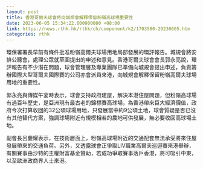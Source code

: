 ```yaml
---
layout: post
title: 香港哥爾夫球會將向城規會解釋保留粉嶺高球場重要性
date: 2023-06-05 15:34:22.000000000 +08:00
link: https://news.rthk.hk/rthk/ch/component/k2/1703580-20230605.htm
categories: rthk
---
```


環保署署長早前有條件批准粉嶺高爾夫球場用地局部發展的環評報告。城規會將安排公聽會，處理公眾就草圖提出的申述和意見。香港哥爾夫球會會長郭永亮說，環評報告有不少潛在問題，球會管理層及專業團隊已準備向城規會提出申述，負責籌辦國際大型哥爾夫國際賽的公司亦會派員來港，向城規會解釋保留粉嶺高爾夫球場用地的重要性。

郭永亮與傳媒午宴時表示，球會支持政府建屋，解決本港住屋問題，但粉嶺高球場有過百年歷史，是亞洲現有最古老的錦標賽高球場，為香港帶來巨大經濟價值，政府今次打算收回的32公頃球場用地，只發展當中約9公頃土地，球會質疑是否已沒有其他替代方案，強調球場附近有規模相若的農地可供發展，無必要收回高球場土地。

副會長呂慶耀表示，在技術層面上，粉嶺高球場附近的交通配套無法承受將來住屋發展帶來的交通負荷。另外，又透露球會正爭取LIV職業高爾夫巡迴賽來港舉辦，有關賽事由沙特的主權財富基金贊助，若成功爭取賽事落戶香港，將可吸引中東，以至歐洲政商界人士來港。
